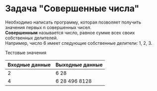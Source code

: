 # Задача "Совершенные числа"

Необходимо написать программу, которая позволяет получить значения первых n совершенных чисел.\
**Совершенным** называется число, равное сумме всех своих собственных делителей.\
Например, число 6 имеет следующие собственные делители: 1, 2, 3.

Тестовые значения
<table class="docutils align-default">
    <thead>
        <tr class="row-odd">
            <th class="head">Входные данные</th>
            <th class="head">Выходные данные</th>
        </tr>
    </thead>
    <tbody>
        <tr class="row-even"><td>2</td><td>6 28</td></tr>
        <tr class="row-even"><td>4</td><td>6 28 496 8128</td></tr>
    </tbody>
</table>